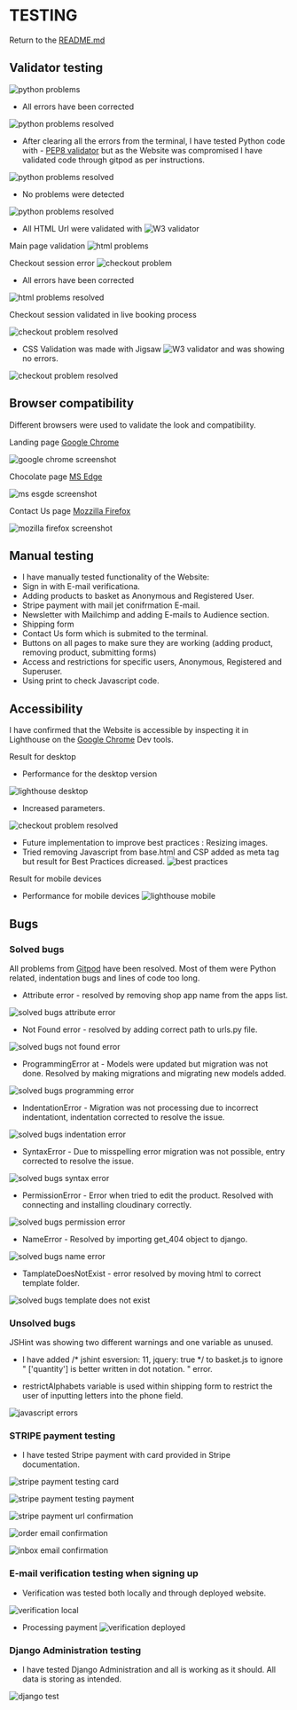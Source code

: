 # TESTING 

Return to the [README.md](README.md)

## Validator testing

![python problems](media/testing/python_errors.png)

- All errors have been corrected

![python problems resolved](media/testing/python_errors_fixed.png)

- After clearing all the errors from the terminal, I have tested Python code with - [PEP8 validator](http://pep8online.com/) but as the Website was compromised I have validated code through gitpod as per instructions.

![python problems resolved](media/testing/ppep8.png)

- No problems were detected

![python problems resolved](media/testing/python_clear.png)

- All HTML Url were validated with ![W3 validator](https://validator.w3.org/)

Main page validation
![html problems](media/testing/html_validation.png)

Checkout session error
![checkout problem](media/testing/checkout_error.png)

- All errors have been corrected

![html problems resolved](media/testing/html_validated.png)

Checkout session validated in live booking process

![checkout problem resolved](media/testing/checkout_validated.png)


- CSS Validation was made with Jigsaw ![W3 validator](https://jigsaw.w3.org/) and was showing no errors.

![checkout problem resolved](media/testing/css_validation.png)

## Browser compatibility

Different browsers were used to validate the look and compatibility.

Landing page [Google Chrome](https://www.google.com/chrome/?brand=YTUH&gclid=EAIaIQobChMIlsOG9sya-wIVcoBQBh3FIgOFEAAYASAAEgIHcfD_BwE&gclsrc=aw.ds)

![google chrome screenshot](media/testing/google_chrome.png)

Chocolate page [MS Edge](https://www.microsoft.com/en-us/edge)

![ms esgde screenshot](media/testing/ms_edge.png)

Contact Us page [Mozzilla Firefox](https://www.mozilla.org/en-US/firefox/new/)

![mozilla firefox screenshot](media/testing/mozilla.png)

## Manual testing

- I have manually tested functionality of the Website:
 - Sign in with E-mail verificationa.
 - Adding products to basket as Anonymous and Registered User.
 - Stripe payment with mail jet conifrmation E-mail.
 - Newsletter with Mailchimp and adding E-mails to Audience section.
 - Shipping form
 - Contact Us form which is submited to the terminal.
 - Buttons on all pages to make sure they are working (adding product, removing product, submitting forms)
 - Access and restrictions for specific users, Anonymous, Registered and Superuser.
 - Using print to check Javascript code.

## Accessibility
I have confirmed that the Website is accessible by inspecting it in Lighthouse on the [Google Chrome](https://www.google.com/chrome/?brand=FKPE&gclid=EAIaIQobChMIqOPWwuu69AIVFeDtCh1CEgKGEAAYASAAEgKvwvD_BwE&gclsrc=aw.ds) Dev tools.
    
Result for desktop 
 - Performance for the desktop version 

![lighthouse desktop](media/testing/desktop_low_lighthouse.png)

 - Increased parameters.

![checkout problem resolved](media/testing/desktop_performance_increased.png)

 - Future implementation to improve best practices : Resizing images.
 - Tried removing Javascript from base.html and CSP added as meta tag but result for Best Practices dicreased.
![best practices](media/testing/best_practices.png)

Result for mobile devices
- Performance for mobile devices 
![lighthouse mobile](media/testing/best_practices.png)

## Bugs

### Solved bugs
All problems from [Gitpod](https://www.gitpod.io/) have been resolved. Most of them were Python related, indentation bugs and lines of code too long.

- Attribute error - resolved by removing shop app name from the apps list.

![solved bugs attribute error](media/testing/attribute_error.png)

- Not Found error - resolved by adding correct path to urls.py file.

![solved bugs not found error](media/testing/not_found_error.png)

- ProgrammingError at - Models were updated but migration was not done. Resolved by making migrations and migrating new models added.

![solved bugs programming error](media/testing/programming_error.png)

- IndentationError - Migration was not processing due to incorrect indentationt, indentation corrected to resolve the issue.

![solved bugs indentation error](media/testing/invalid_host_error.png)

- SyntaxError - Due to misspelling error migration was not possible, entry corrected to resolve the issue.

![solved bugs syntax error](media/testing/syntax_error.png)

- PermissionError - Error when tried to edit the product. Resolved with connecting and installing cloudinary correctly.

![solved bugs permission error](media/testing/permission_edit_error.png)

- NameError - Resolved by importing get_404 object to django.

![solved bugs name error](media/testing/name_error.png)

- TamplateDoesNotExist - error resolved by moving html to correct template folder.

![solved bugs template does not exist](media/testing/template_does_not_exist.png)

### Unsolved bugs
JSHint was showing two different warnings and one variable as unused.

 - I have added /* jshint esversion: 11, jquery: true */ to basket.js to ignore " ['quantity'] is better written in dot notation. " error.

 - restrictAlphabets variable is used within shipping form to restrict the user of inputting letters into the phone field.

![javascript errors](media/testing/java_script_warnings.png)

### STRIPE payment testing

- I have tested Stripe payment with card provided in Stripe documentation.

![stripe payment testing card](media/stripe/stripe_card_testing.png)

![stripe payment testing payment](media/stripe/stripe_payment.png)

![stripe payment url confirmation](media/stripe/order_confirmation_page.png)

![order email confirmation](media/stripe/email_confirmation.png)

![inbox email confirmation](media/stripe/inbox.png)

### E-mail verification testing when signing up

- Verification was tested both locally and through deployed website.

![verification local](media/testing/verification_local_test.png)

- Processing payment
![verification deployed](media/testing/verification_deployed_test.png)

### Django Administration testing
- I have tested Django Administration and all is working as it should. All data is storing as intended.

![django test](media/testing/django_test.png)
